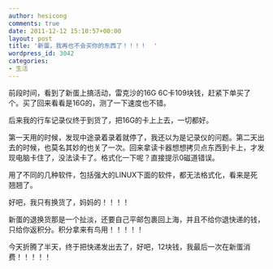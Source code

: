 ```yaml
---
author: hesicong
comments: true
date: 2011-12-12 15:10:57+00:00
layout: post
title: '新蛋，我再也不会买你的东西了！！！！  '
wordpress_id: 3042
categories:
- 生活
---
```


前段时间，看到了新蛋上搞活动，雷克沙的16G 6C卡109块钱，赶紧下单买了个。买了回来看看是16G的，测了一下速度也不错。

后来我的行车记录仪终于到货了，把16G的卡上上去，一切都好。

第一天用的时候，发现中途录着录着就停了，我还以为是记录仪的问题。第二天出去的时候，也莫名其妙的也关了一次。回来拿读卡器想想拷贝点东西到卡上，才发现电脑卡住了，没法读卡了。格式化一下呢？直接提示0磁道错误。

用了不同的几种软件，包括强大的LINUX下面的软件，都无法格式化，看来是死翘翘了。

好吧，我只有换货了，妈妈的！！！！

新蛋的退换货那是一个扯淡，还要自己平邮包裹回上海，并且不给你退快递的钱，只给你返积分。积分拿来有鸟用！！！！！

今天折腾了半天，终于把快递发出去了，好吧，12块钱，我最后一次在新蛋消费！！！！！

